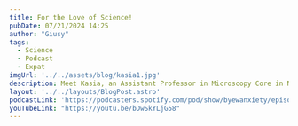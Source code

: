 ```yaml
---
title: For the Love of Science!
pubDate: 07/21/2024 14:25
author: "Giusy"
tags:
  - Science
  - Podcast
  - Expat
imgUrl: '../../assets/blog/kasia1.jpg'
description: Meet Kasia, an Assistant Professor in Microscopy Core in NYC. Listen to her awesome story about what it was like to move away from her home country of Poland to Scotland and ultimately to NYC, to pursue her career in Science while living with Type 1 Diabetes!
layout: '../../layouts/BlogPost.astro'
podcastLink: 'https://podcasters.spotify.com/pod/show/byewanxiety/episodes/For-The-Love-of-Science-e2m9cjn'
youTubeLink: "https://youtu.be/bDwSkYLjG58"
---
```

